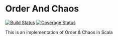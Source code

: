 # Order And Chaos
[![Build Status](https://travis-ci.org/SkinnyLemon/de.htwg.se.OrderAndChaos.svg?branch=master)](https://travis-ci.org/SkinnyLemon/de.htwg.se.OrderAndChaos)
[![Coverage Status](https://coveralls.io/repos/github/SkinnyLemon/de.htwg.se.OrderAndChaos/badge.svg?branch=master)](https://coveralls.io/github/SkinnyLemon/de.htwg.se.OrderAndChaos?branch=master)

This is an implementation of Order & Chaos in Scala


